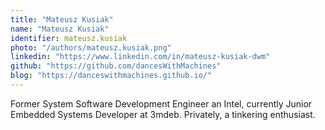 ```yaml
---
title: "Mateusz Kusiak"
name: "Mateusz Kusiak"
identifier: mateusz.kusiak
photo: "/authors/mateusz.kusiak.png"
linkedin: "https://www.linkedin.com/in/mateusz-kusiak-dwm"
github: "https://github.com/dancesWithMachines"
blog: "https://danceswithmachines.github.io/"
---
```

Former System Software Development Engineer an Intel, currently Junior
Embedded Systems Developer at 3mdeb. Privately, a tinkering enthusiast.
